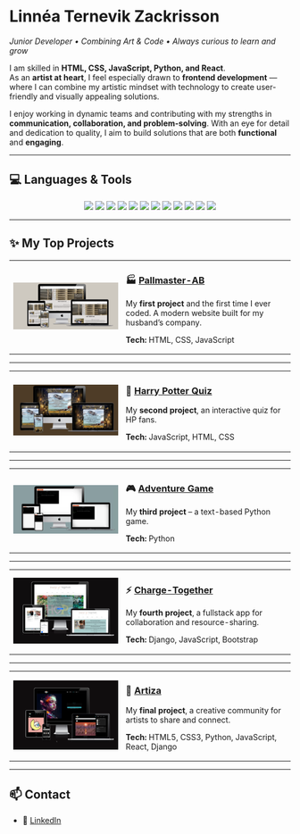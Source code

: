 # Linnéa Ternevik Zackrisson  

*Junior Developer • Combining Art & Code • Always curious to learn and grow*  

I am skilled in **HTML, CSS, JavaScript, Python, and React**.  
As an **artist at heart**, I feel especially drawn to **frontend development** — where I can combine my artistic mindset with technology to create user-friendly and visually appealing solutions.  

I enjoy working in dynamic teams and contributing with my strengths in **communication, collaboration, and problem-solving**. With an eye for detail and dedication to quality, I aim to build solutions that are both **functional** and **engaging**.  

---

## 💻 Languages & Tools  

<p align="center">
  <img src="https://cdn.jsdelivr.net/gh/devicons/devicon/icons/html5/html5-original.svg" width="50" />
  <img src="https://cdn.jsdelivr.net/gh/devicons/devicon/icons/css3/css3-original.svg" width="50" />
  <img src="https://cdn.jsdelivr.net/gh/devicons/devicon/icons/javascript/javascript-original.svg" width="50" />
  <img src="https://cdn.jsdelivr.net/gh/devicons/devicon/icons/python/python-original.svg" width="50" />
  <img src="https://cdn.jsdelivr.net/gh/devicons/devicon/icons/react/react-original.svg" width="50" />
  <img src="https://cdn.jsdelivr.net/gh/devicons/devicon/icons/django/django-plain.svg" width="50" />
  <img src="https://cdn.jsdelivr.net/gh/devicons/devicon/icons/bootstrap/bootstrap-original.svg" width="50" />
  <img src="https://cdn.jsdelivr.net/gh/devicons/devicon/icons/jquery/jquery-original.svg" width="50" />
  <img src="https://cdn.jsdelivr.net/gh/devicons/devicon/icons/git/git-original.svg" width="50" />
  <img src="https://cdn.jsdelivr.net/gh/devicons/devicon/icons/github/github-original.svg" width="50" />
  <img src="https://cdn.jsdelivr.net/gh/devicons/devicon/icons/heroku/heroku-original.svg" width="50" />
  <img src="https://cdn.jsdelivr.net/gh/devicons/devicon/icons/figma/figma-original.svg" width="50" />
</p>  

---

## ✨ My Top Projects  

<!-- Card 1 -->
<table>
  <tr>
    <td width="40%">
      <img src="https://github.com/Linnea87/Pallmaster-AB/blob/main/docs/readme_images/mockup.png?raw=true" alt="Pallmaster-AB Mockup"/>
    </td>
    <td width="60%">
      <h3>🏭 <a href="https://github.com/Linnea87/Pallmaster-AB">Pallmaster-AB</a></h3>
      <p>My <b>first project</b> and the first time I ever coded.  
      A modern website built for my husband’s company.</p>
      <p><b>Tech:</b> HTML, CSS, JavaScript</p>
    </td>
  </tr>
</table>

---

<!-- Card 2 -->
<table>
  <tr>
    <td width="40%">
      <img src="https://github.com/Linnea87/Harry_Potter_quiz_pp2/blob/main/docs/mockup.png?raw=true" alt="Harry Potter Quiz Mockup"/>
    </td>
    <td width="60%">
      <h3>🧙 <a href="https://github.com/Linnea87/Harry_Potter_quiz_pp2">Harry Potter Quiz</a></h3>
      <p>My <b>second project</b>, an interactive quiz for HP fans.</p>
      <p><b>Tech:</b> JavaScript, HTML, CSS</p>
    </td>
  </tr>
</table>

---

<!-- Card 3 -->
<table>
  <tr>
    <td width="40%">
      <img src="https://raw.githubusercontent.com/Linnea87/adventure-game/refs/heads/main/docs/mockup.webp" alt="Adventure Game Mockup"/>
    </td>
    <td width="60%">
      <h3>🎮 <a href="https://github.com/Linnea87/adventure-game">Adventure Game</a></h3>
      <p>My <b>third project</b> – a text-based Python game.</p>
      <p><b>Tech:</b> Python</p>
    </td>
  </tr>
</table>

---

<!-- Card 4 -->
<table>
  <tr>
    <td width="40%">
      <img src="https://github.com/Linnea87/charge-together/blob/main/documentation/images/mockup.png?raw=true" alt="Charge-Together Mockup"/>
    </td>
    <td width="60%">
      <h3>⚡ <a href="https://github.com/Linnea87/charge-together">Charge-Together</a></h3>
      <p>My <b>fourth project</b>, a fullstack app for collaboration and resource-sharing.</p>
      <p><b>Tech:</b> Django, JavaScript, Bootstrap</p>
    </td>
  </tr>
</table>

---

<!-- Card 5 -->
<table>
  <tr>
    <td width="40%">
      <img src="https://github.com/Linnea87/artiza/blob/main/src/docs-readme/images/mockup.png?raw=true" alt="Artiza Mockup"/>
    </td>
    <td width="60%">
      <h3>🎨 <a href="https://github.com/Linnea87/artiza">Artiza</a></h3>
      <p>My <b>final project</b>, a creative community for artists to share and connect.</p>
      <p><b>Tech:</b> HTML5, CSS3, Python, JavaScript, React, Django</p>
    </td>
  </tr>
</table>

---

## 📫 Contact  

- 💼 [LinkedIn](https://www.linkedin.com/in/linnéa-ternevik-596702290)  
